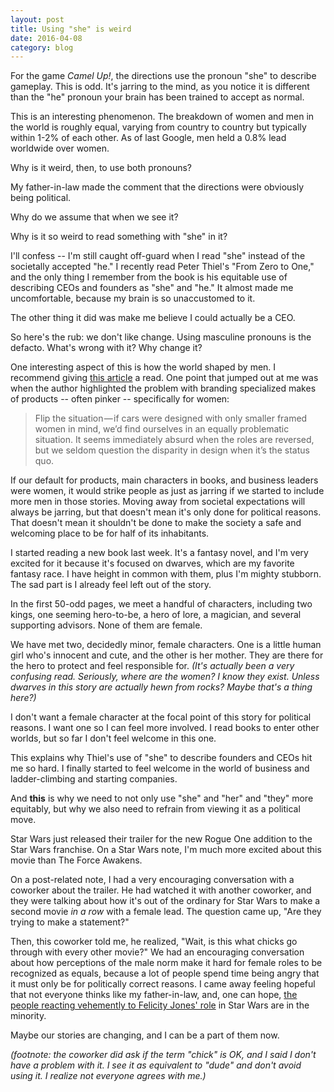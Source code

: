 ```yaml
---
layout: post
title: Using "she" is weird
date: 2016-04-08
category: blog
---
```

For the game *Camel Up!*, the directions use the pronoun "she" to describe gameplay. This is odd. It's jarring to the mind, as you notice it is different than the "he" pronoun your brain has been trained to accept as normal.

This is an interesting phenomenon. The breakdown of women and men in the world is roughly equal, varying from country to country but typically within 1-2% of each other. As of last Google, men held a 0.8% lead worldwide over women.

Why is it weird, then, to use both pronouns?

My father-in-law made the comment that the directions were obviously being political.

Why do we assume that when we see it?

Why is it so weird to read something with "she" in it?

I'll confess -- I'm still caught off-guard when I read "she" instead of the societally accepted "he." I recently read Peter Thiel's "From Zero to One," and the only thing I remember from the book is his equitable use of describing CEOs and founders as "she" and "he." It almost made me uncomfortable, because my brain is so unaccustomed to it.

The other thing it did was make me believe I could actually be a CEO.

So here's the rub: we don't like change. Using masculine pronouns is the defacto. What's wrong with it? Why change it?

One interesting aspect of this is how the world shaped by men. I recommend giving [this article](https://medium.com/hh-design/the-world-is-designed-for-men-d06640654491#.spme2ipz4) a read. One point that jumped out at me was when the author highlighted the problem with branding specialized makes of products -- often pinker -- specifically for women:
>Flip the situation — if cars were designed with only smaller framed women in mind, we’d find ourselves in an equally problematic situation. It seems immediately absurd when the roles are reversed, but we seldom question the disparity in design when it’s the status quo.

If our default for products, main characters in books, and business leaders were women, it would strike people as just as jarring if we started to include more men in those stories. Moving away from societal expectations will always be jarring, but that doesn't mean it's only done for political reasons. That doesn't mean it shouldn't be done to make the society a safe and welcoming place to be for half of its inhabitants.

I started reading a new book last week. It's a fantasy novel, and I'm very excited for it because it's focused on dwarves, which are my favorite fantasy race. I have height in common with them, plus I'm mighty stubborn. The sad part is I already feel left out of the story.

In the first 50-odd pages, we meet a handful of characters, including two kings, one seeming hero-to-be, a hero of lore, a magician, and several supporting advisors. None of them are female.

We have met two, decidedly minor, female characters. One is a little human girl who's innocent and cute, and the other is her mother. They are there for the hero to protect and feel responsible for. _(It's actually been a very confusing read. Seriously, where are the women? I know they exist. Unless dwarves in this story are actually hewn from rocks? Maybe that's a thing here?)_

I don't want a female character at the focal point of this story for political reasons. I want one so I can feel more involved. I read books to enter other worlds, but so far I don't feel welcome in this one.

This explains why Thiel's use of "she" to describe founders and CEOs hit me so hard. I finally started to feel welcome in the world of business and ladder-climbing and starting companies.

And **this** is why we need to not only use "she" and "her" and "they" more equitably, but why we also need to refrain from viewing it as a political move.

Star Wars just released their trailer for the new Rogue One addition to the Star Wars franchise. On a Star Wars note, I'm much more excited about this movie than The Force Awakens.

On a post-related note, I had a very encouraging conversation with a coworker about the trailer. He had watched it with another coworker, and they were talking about how it's out of the ordinary for Star Wars to make a second movie _in a row_ with a female lead. The question came up, "Are they trying to make a statement?"

Then, this coworker told me, he realized, "Wait, is this what chicks go through with every other movie?" We had an encouraging conversation about how perceptions of the male norm make it hard for female roles to be recognized as equals, because a lot of people spend time being angry that it must only be for politically correct reasons. I came away feeling hopeful that not everyone thinks like my father-in-law, and, one can hope, [the people reacting vehemently to Felicity Jones' role](http://www.hypable.com/star-wars-rogue-one-haters/) in Star Wars are in the minority.

Maybe our stories are changing, and I can be a part of them now.

_(footnote: the coworker did ask if the term "chick" is OK, and I said I don't have a problem with it. I see it as equivalent to "dude" and don't avoid using it. I realize not everyone agrees with me.)_